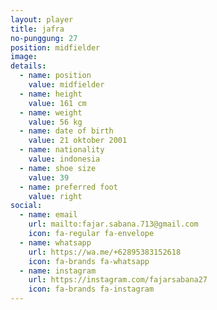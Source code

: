 ```yaml
---
layout: player
title: jafra
no-punggung: 27
position: midfielder
image:
details:
  - name: position
    value: midfielder
  - name: height
    value: 161 cm
  - name: weight
    value: 56 kg
  - name: date of birth
    value: 21 oktober 2001
  - name: nationality
    value: indonesia
  - name: shoe size
    value: 39
  - name: preferred foot
    value: right
social:
  - name: email
    url: mailto:fajar.sabana.713@gmail.com
    icon: fa-regular fa-envelope
  - name: whatsapp
    url: https://wa.me/+62895383152618
    icon: fa-brands fa-whatsapp
  - name: instagram
    url: https://instagram.com/fajarsabana27
    icon: fa-brands fa-instagram
---
```

